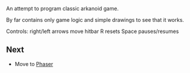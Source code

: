 An attempt to program classic arkanoid game.

By far contains only game logic and simple drawings to see that it works.

Controls:
right/left arrows move hitbar
R resets 
Space pauses/resumes

## Next

- Move to [Phaser](https://phaser.io/)
